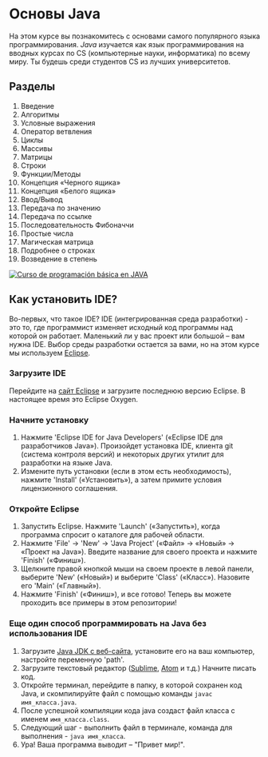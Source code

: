 # Основы Java
На этом курсе вы познакомитесь с основами самого популярного языка программирования. *Java* изучается как язык программирования на вводных курсах по CS (компьютерные науки, информатика) по всему миру. Ты будешь среди студентов СS из лучших университетов.

## Разделы
1. Введение
2. Алгоритмы
3. Условные выражения
4. Оператор ветвления
5. Циклы
6. Массивы
7. Матрицы
8. Строки
9. Функции/Методы
10. Концепция «Черного ящика»
11. Концепция «Белого ящика»
12. Ввод/Вывод
13. Передача по значению
14. Передача по ссылке
15. Последовательность Фибоначчи
16. Простые числа
17. Магическая матрица
18. Подробнее о строках
19. Возведение в степень

[![Curso de programación básica en JAVA](https://img.youtube.com/vi/Ztr7_sNmSQI/0.jpg)](https://www.youtube.com/watch?v=Ztr7_sNmSQI&list=PLQ1ShaTNqthL1w5LSw5l7CbjCu5xiKQsA)

## Как установить IDE?
Во-первых, что такое IDE? IDE (интегрированная среда разработки) - это то, где программист изменяет исходный код программы над которой он работает. Маленький ли у вас проект или большой – вам нужна IDE. Выбор среды разработки остается за вами, но на этом курсе мы используем [Eclipse](https://www.eclipse.org).

### Загрузите IDE
Перейдите на [сайт Eclipse](https://www.eclipse.org/downloads/) и загрузите последнюю версию Eclipse. В настоящее время это Eclipse Oxygen.

### Начните установку
1. Нажмите 'Eclipse IDE for Java Developers' («Eclipse IDE для разработчиков Java»). Произойдет установка IDE, клиента git (система контроля версий) и некоторых других утилит для разработки на языке Java.
2. Измените путь установки (если в этом есть необходимость), нажмите 'Install' («Установить»), а затем примите условия лицензионного соглашения.

### Откройте Eclipse
1. Запустить Eclipse. Нажмите 'Launch' («Запустить»), когда программа спросит о каталоге для рабочей области.
2. Нажмите 'File' → 'New' → 'Java Project' («Файл» → «Новый» → «Проект на Java»). Введите название для своего проекта и нажмите 'Finish' («Финиш»).
3. Щелкните правой кнопкой мыши на своем проекте в левой панели, выберите 'New' («Новый») и выберите 'Class' («Класс»). Назовите его 'Main' («Главный»).
4. Нажмите 'Finish' («Финиш»), и все готово! Теперь вы можете проходить все примеры в этом репозитории!

### Еще один способ программировать на Java без использования IDE
1. Загрузите [Java JDK с веб-сайта](http://www.oracle.com/technetwork/java/javase/downloads/index.html), установите его на ваш компьютер, настройте переменную 'path'.
2. Загрузите текстовый редактор ([Sublime](https://www.sublimetext.com), [Atom](https://atom.io) и т.д.) Начните писать код.
3. Откройте терминал, перейдите в папку, в которой сохранен код Java, и скомпилируйте файл с помощью команды `javac имя_класса.java`.
4. После успешной компиляции кода java создаст файл класса с именем `имя_класса.class`.
5. Следующий шаг - выполнить файл в терминале, команда для выполнения - `java имя_класса`.
6. Ура! Ваша программа выводит – "Привет мир!".
